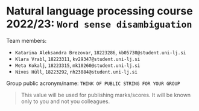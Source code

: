 # Natural language processing course 2022/23: `Word sense disambiguation`

Team members:
 * `Katarina Aleksandra Brezovar`, `18223286`, `kb05730@student.uni-lj.si`
 * `Klara Vrabl`, `18223311`, `kv29347@student.uni-lj.si`
 * `Meta Kokalj`, `18223315`, `mk10260@student.uni-lj.si`
 * `Nives Hüll`, `18223292`, `nh23084@student.uni-lj.si`

Group public acronym/name: `THINK OF PUBLIC STRING FOR YOUR GROUP`
 > This value will be used for publishing marks/scores. It will be known only to you and not you colleagues.
